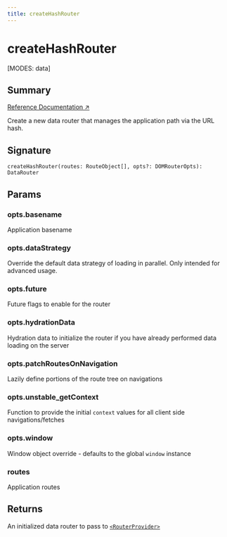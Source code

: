 ```yaml
---
title: createHashRouter
---
```


# createHashRouter

<!--
⚠️ ⚠️ IMPORTANT ⚠️ ⚠️ 

Thank you for helping improve our documentation!

This file is auto-generated from the JSDoc comments in the source
code, so please edit the JSDoc comments in the file below and this
file will be re-generated once those changes are merged.

https://github.com/remix-run/react-router/blob/main/packages/react-router/lib/dom/lib.tsx#L209
-->

[MODES: data]

## Summary

[Reference Documentation ↗](https://api.reactrouter.com/v7/functions/react_router.createHashRouter.html)

Create a new data router that manages the application path via the URL hash.

## Signature

```tsx
createHashRouter(routes: RouteObject[], opts?: DOMRouterOpts): DataRouter
```

## Params

### opts.basename

Application basename

### opts.dataStrategy

Override the default data strategy of loading in parallel. Only intended for advanced usage.

### opts.future

Future flags to enable for the router

### opts.hydrationData

Hydration data to initialize the router if you have already performed data loading on the server

### opts.patchRoutesOnNavigation

Lazily define portions of the route tree on navigations

### opts.unstable_getContext

Function to provide the initial `context` values for all client side navigations/fetches

### opts.window

Window object override - defaults to the global `window` instance

### routes

Application routes

## Returns

An initialized data router to pass to [`<RouterProvider>`](../data-routers/RouterProvider)

